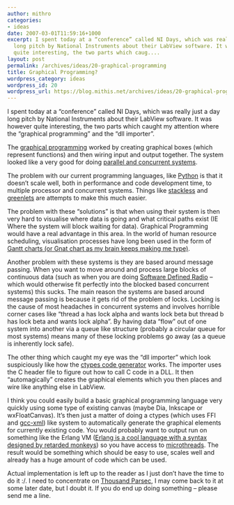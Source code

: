 ```yaml
---
author: mithro
categories:
- ideas
date: 2007-03-01T11:59:16+1000
excerpt: I spent today at a “conference” called NI Days, which was really just a day
  long pitch by National Instruments about their LabView software. It was however
  quite interesting, the two parts which caug....
layout: post
permalink: /archives/ideas/20-graphical-programming
title: Graphical Programming?
wordpress_category: ideas
wordpress_id: 20
wordpress_url: https://blog.mithis.net/archives/ideas/20-graphical-programming
---
```


<div >
<p>I spent today at a “conference” called NI Days, which was really just a day long pitch by National Instruments about their LabView software. It was however quite interesting, the two parts which caught my attention where the “graphical programming” and the “dll importer”. </p>
<p>The <a href="http://en.wikipedia.org/wiki/Graphical_programming">graphical programming</a> worked by creating graphical boxes (which represent functions) and then wiring input and output together. The system looked like a very good for doing <a href="http://en.wikipedia.org/wiki/Concurrent_computing#Concurrent_programming_languages">parallel and concurrent systems</a>. </p>
<p>The problem with our current programming languages, like <a href="http://python.org">Python</a> is that it doesn’t scale well, both in performance and code development time, to multiple processor and concurrent systems. Things like <a href="http://www.stackless.com/">stackless</a> and <a href="http://codespeak.net/py/dist/greenlet.html">greenlets</a> are attempts to make this much easier. </p>
<p>The problem with these “solutions” is that when using their system is then very hard to visualise where data is going and what critical paths exist (IE Where the system will block waiting for data). Graphical Programming would have a real advantage in this area. In the world of human resource scheduling, visualisation processes have long been used in the form of <a href="http://en.wikipedia.org/wiki/Gantt_chart">Gantt charts (or Gnat chart as my brain keeps making me type)</a>. </p>
<p>Another problem with these systems is they are based around message passing. When you want to move around and process large blocks of continuous data (such as when you are doing <a href="http://www.gnu.org/software/gnuradio/">Software Defined Radio</a> – which would otherwise fit perfectly into the blocked based concurrent systems) this sucks. The main reason the systems are based around message passing is because it gets rid of the problem of locks. Locking is the cause of most headaches in concurrent systems and involves horrible corner cases like “thread a has lock alpha and wants lock beta but thread b has lock beta and wants lock alpha”. By having data “flow” out of one system into another via a queue like structure (probably a circular queue for most systems) means many of these locking problems go away (as a queue is inherently lock safe). </p>
<p>The other thing which caught my eye was the “dll importer” which look suspiciously like how the <a href="http://docs.python.org/dev/lib/module-ctypes.html">ctypes code generator</a> works. The importer uses the C header file to figure out how to call C code in a DLL. It then “automagically” creates the graphical elements which you then places and wire like anything else in LabView.</p>
<p>I think you could easily build a basic graphical programming language very quickly using some type of existing canvas (maybe Dia, Inkscape or wxFloatCanvas). It’s then just a matter of doing a ctypes (which uses FFI and <a href="http://www.gccxml.org/HTML/Index.html">gcc-xml</a>) like system to automatically generate the graphical elements for currently existing code. You would probably want to output run on something like the Erlang VM (<a href="http://www.erlang.org/">Erlang is a cool language with a syntax designed by retarded monkeys</a>) so you have access to <a href="http://www.science.uva.nl/research/csa/microgrids.html">microthreads</a>. The result would be something which should be easy to use, scales well and already has a huge amount of code which can be used.</p>
<p>Actual implementation is left up to the reader as I just don’t have the time to do it :/. I need to concentrate on <a href="http://www.thousandparsec.net/">Thousand Parsec</a>, I may come back to it at some later date, but I doubt it. If you do end up doing something – please send me a line.</p>
</div>